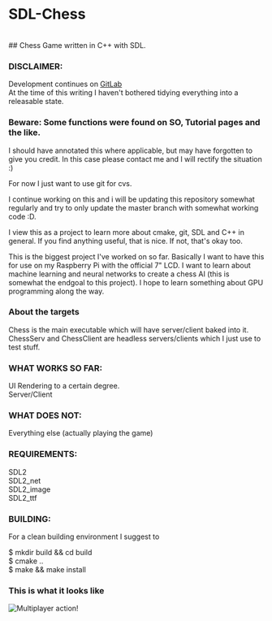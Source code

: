 # SDL-Chess
<br>
## Chess Game written in C++ with SDL.


### DISCLAIMER:

Development continues on [GitLab](https://gitlab.com/fortysixandtwo/SDL-Chess) <br>
At the time of this writing I haven't bothered
tidying everything into a releasable state.

### Beware: Some functions were found on SO, Tutorial pages and the like.
I should have annotated this where applicable, but may have forgotten
to give you credit.
In this case please contact me and I will rectify the situation :)

For now I just want to use git for cvs.

I continue working on this and i will be updating
this repository somewhat regularly and try to only
update the master branch with somewhat working code :D.

I view this as a project to learn more about cmake, git, SDL and C++ in general.
If you find anything useful, that is nice.
If not, that's okay too.

This is the biggest project I've worked on so far.
Basically I want to have this for use on my Raspberry Pi with the
official 7" LCD.
I want to learn about machine learning and neural networks
to create a chess AI (this is somewhat the endgoal to this project).
I hope to learn something about GPU programming along the way.

### About the targets
Chess is the main executable which will have server/client baked into it.
ChessServ and ChessClient are headless servers/clients which I just use
to test stuff.


### WHAT WORKS SO FAR:
UI Rendering to a certain degree. <br>
Server/Client

### WHAT DOES NOT:
Everything else (actually playing the game)

### REQUIREMENTS:
SDL2 <br>
SDL2_net <br>
SDL2_image <br>
SDL2_ttf <br>


### BUILDING:
For a clean building environment I suggest to <br>

$ mkdir build && cd build <br>
$ cmake .. <br>
$ make && make install <br>

### This is what it looks like
![Multiplayer action!](https://fortysixandtwo.github.io/img/chess_promo.png)


